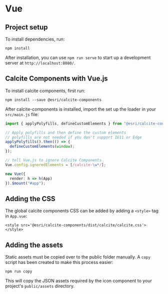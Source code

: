 # Vue

## Project setup

To install dependencies, run:

```
npm install
```

After installation, you can use `npm run serve` to start up a development server at `http://localhost:8080/`.

## Calcite Components with Vue.js

To install calcite components, first run:

```
npm install --save @esri/calcite-components
```

After calcite-components is installed, import the set up the loader in your `src/main.js` file:

```ts
import { applyPolyfills, defineCustomElements } from "@esri/calcite-components/dist/loader";

// Apply polyfills and then define the custom elements
// polyfills are not needed if you don't support IE11 or Edge
applyPolyfills().then(() => {
  defineCustomElements(window);
});

// tell Vue.js to ignore Calcite Components
Vue.config.ignoredElements = [/calcite-\w*/];

new Vue({
  render: h => h(App)
}).$mount("#app");
```

## Adding the CSS

The global calcite components CSS can be added by adding a `<style>` tag in `App.vue`:

```
<style src='@esri/calcite-components/dist/calcite/calcite.css'></style>
```

## Adding the assets

Static assets must be copied over to the public folder manually. A `copy` script has been created to make this process easier:

```
npm run copy
```

This will copy the JSON assets required by the icon component to your project's `public/assets` directory.

